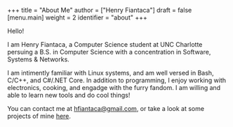 +++
title = "About Me"
author = ["Henry Fiantaca"]
draft = false
[menu.main]
  weight = 2
  identifier = "about"
+++

Hello!

I am Henry Fiantaca, a Computer Science student at UNC Charlotte persuing a B.S. in Computer Science with a concentration in Software, Systems & Networks.

I am intimently familiar with Linux systems, and am well versed in Bash, C/C++, and C#/.NET Core.
In addition to programming, I enjoy working with electronics, cooking, and engadge with the furry fandom.
I am willing and able to learn new tools and do cool things!

You can contact me at [hfiantaca@gmail.com](mailto:hfiantaca@gmail.com), or take a look at some projects of mine [here](/projects).
